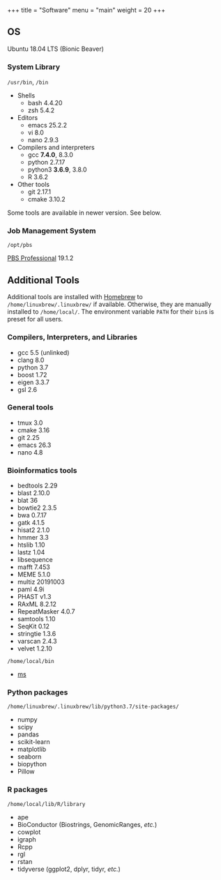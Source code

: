 +++
title = "Software"
menu = "main"
weight = 20
+++

## OS

Ubuntu 18.04 LTS (Bionic Beaver)

### System Library

`/usr/bin`, `/bin`

- Shells
    - bash 4.4.20
    - zsh 5.4.2
- Editors
    - emacs 25.2.2
    - vi 8.0
    - nano 2.9.3
- Compilers and interpreters
    - gcc **7.4.0**, 8.3.0
    - python 2.7.17
    - python3 **3.6.9**, 3.8.0
    - R 3.6.2
- Other tools
    - git 2.17.1
    - cmake 3.10.2

Some tools are available in newer version. See below.

### Job Management System

`/opt/pbs`

[PBS Professional](https://pbspro.org/) 19.1.2


## Additional Tools

Additional tools are installed with [Homebrew](https://docs.brew.sh/)
to `/home/linuxbrew/.linuxbrew/` if available.
Otherwise, they are manually installed to `/home/local/`.
The environment variable `PATH` for their `bin`s is preset for all users.

### Compilers, Interpreters, and Libraries

- gcc 5.5 (unlinked)
- clang 8.0
- python 3.7
- boost 1.72
- eigen 3.3.7
- gsl 2.6

### General tools

- tmux 3.0
- cmake 3.16
- git 2.25
- emacs 26.3
- nano 4.8

### Bioinformatics tools

- bedtools 2.29
- blast 2.10.0
- blat 36
- bowtie2 2.3.5
- bwa 0.7.17
- gatk 4.1.5
- hisat2 2.1.0
- hmmer 3.3
- htslib 1.10
- lastz 1.04
- libsequence
- mafft 7.453
- MEME 5.1.0
- multiz 20191003
- paml 4.9i
- PHAST v1.3
- RAxML 8.2.12
- RepeatMasker 4.0.7
- samtools 1.10
- SeqKit 0.12
- stringtie 1.3.6
- varscan 2.4.3
- velvet 1.2.10

`/home/local/bin`

- [ms](http://home.uchicago.edu/~rhudson1/source/mksamples.html)


### Python packages

`/home/linuxbrew/.linuxbrew/lib/python3.7/site-packages/`

- numpy
- scipy
- pandas
- scikit-learn
- matplotlib
- seaborn
- biopython
- Pillow

### R packages

`/home/local/lib/R/library`

- ape
- BioConductor (Biostrings, GenomicRanges, *etc.*)
- cowplot
- igraph
- Rcpp
- rgl
- rstan
- tidyverse (ggplot2, dplyr, tidyr, *etc.*)
